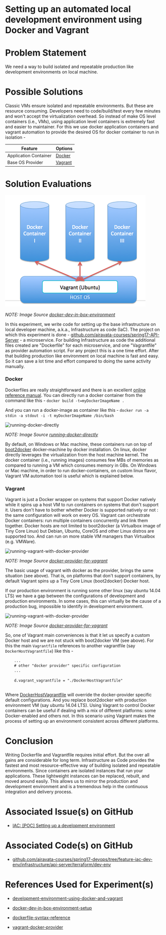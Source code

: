 # Setting up an automated local development environment using Docker and Vagrant

# Problem Statement
We need a way to build isolated and repeatable production like development environments on local machine.


# Possible Solutions
Classic VMs ensure isolated and repeatable environments. But these are resource consuming. Developers need to code/build/test every few minutes and won't accept the virtualization overhead. So instead of make OS level containers (i.e., VMs), using application level containers is extremely fast and easier to maintainer. For this we use docker application containers and vagrant automation to provide the desired OS for docker container to run in isolation - 

Feature | Options
------- | -------
Application Container | [Docker](https://www.docker.com/)
Base OS Provider | [Vagrant](https://www.vagrantup.com/)


# Solution Evaluations

![docker-dev-in-box-environment](../images/dev-environment/docker-vagrant-host.png) 

_NOTE: Image Source [docker-dev-in-box-environment](http://itsmyviewofthings.blogspot.com/2014/06/docker-dev-in-box-environment-setup.html)_

In this experiment, we write code for setting up the base infrastructure on local developer machine, a.k.a., Infrastructure as code (IaC). The project on which this experiment is done - [github.com/airavata-courses/spring17-API-Server](https://github.com/airavata-courses/spring17-API-Server) - a microservice. For building Infrastructure as code the additional files created are  "Dockerfile" for each microservice, and one "Vagrantfile" as provider automation script. For any project this is a one time effort. After that building production like environment on local machine is fast and easy. So it can save a lot time and effort compared to doing the same activity manually.

### Docker
Dockerfiles are really straightforward and there is an excellent [online reference manual](https://docs.docker.com/engine/reference/builder/). You can directly run a docker container from the command like this - 
```docker build -t=myDockerImageName .```

And you can run a docker-image as container like this -
```docker run -a stdin -a stdout -i -t myDockerImageName /bin/bash```


![running-docker-directly](../images/dev-environment/no-vagrant.png) 

_NOTE: Image Source [running-docker-directly](http://blog.zenika.com/2014/10/07/setting-up-a-development-environment-using-docker-and-vagrant/)_

By default, on Windows or Mac machine, these containers run on top of [boot2docker](https://github.com/boot2docker/boot2docker) docker-machine by docker installation. On linux, docker directly leverages the virtualization from the host machine kernel. The docker container (i.e., running images) consumes few MBs of memories as compared to running a VM which consumes memory in GBs. On Windows or Mac machine, in order to run docker-containers, on custom linux flavor, Vagrant VM automation tool is useful which is explained below.  

### Vagrant

Vagrant is just a Docker wrapper on systems that support Docker natively while it spins up a host VM to run containers on systems that don't support it. Users don't have to bother whether Docker is supported natively or not : the same configuration will work on every OS. Vagrant can orchestrate Docker containers: run multiple containers concurrently and link them together. Docker hosts are not limited to boot2docker (a Virtualbox image of Tiny Core Linux) but Debian, Ubuntu, CoreOS and other Linux distros are supported too. And can run on more stable VM managers than Virtualbox (e.g. VMWare).

![running-vagrant-with-docker-provider](../images/dev-environment/yes-vagrant-1.png) 

_NOTE: Image Source [docker-provider-for-vagrant](http://blog.zenika.com/2014/10/07/setting-up-a-development-environment-using-docker-and-vagrant/)_

The basic usage of vagrant with docker as the provider, brings the same situation (see above). That is, on platforms that don't support containers, by default Vagrant spins up a Tiny Core Linux (boot2docker) Docker host. 

If our production environment is running some other linux (say ubuntu 14.04 LTS) we have a gap between the configurations of development and production environments. In some cases, this can virtually be the cause of a production bug, impossible to identify in development environment. 

![running-vagrant-with-docker-provider](../images/dev-environment/yes-vagrant-2.png) 

_NOTE: Image Source [docker-provider-for-vagrant](http://blog.zenika.com/2014/10/07/setting-up-a-development-environment-using-docker-and-vagrant/)_

So, one of Vagrant main conveniences is that it let us specify a custom Docker host and we are not stuck with boot2docker VM (see above). For this the main ```Vagrantfile``` references to another vagrantfile (say ```DockerHostVagrantfile```) like this - 

```
	...
	# other "docker provider" specific configuration
	...
	
	d.vagrant_vagrantfile = "./DockerHostVagrantfile"
	
``` 

Where [DockerHostVagrantfile](https://github.com/airavata-courses/spring17-devops/blob/feature-iac-dev-env/infrastructure/api-server/terraform/dev-env/DockerHostVagrantfile) will override the docker-provider specific default configurations. And you replace boot2docker with production environment VM (say ubuntu 14.04 LTS). Using Vagrant to control Docker containers can be useful if dealing with a mix of different platforms: some Docker-enabled and others not. In this scenario using Vagrant makes the process of setting up an environment consistent across different platforms.


# Conclusion
Writing Dockerfile and Vagrantfile requires initial effort. But the over all gains are considerable for long term. Infrastructure as Code provides the fastest and most resource-effective way of building isolated and repeatable environments. Since containers are isolated instances that run your applications. These lightweight instances can be replaced, rebuilt, and moved around easily. This allows us to mirror the production and development environment and is a tremendous help in the continuous integration and delivery process.

  
# Associated Issue(s) on GitHub
- [IAC: [POC] Setting up a development environment](https://github.com/airavata-courses/spring17-devops/issues/6)


# Associated Code(s) on GitHub
- [github.com/airavata-courses/spring17-devops/tree/feature-iac-dev-env/infrastructure/api-server/terraform/dev-env](https://github.com/airavata-courses/spring17-devops/tree/feature-iac-dev-env/infrastructure/api-server/terraform/dev-env)


# References Used for Experiment(s)
- [development-environment-using-docker-and-vagrant](http://blog.zenika.com/2014/10/07/setting-up-a-development-environment-using-docker-and-vagrant/)

- [docker-dev-in-box-environment-setup](http://itsmyviewofthings.blogspot.com/2014/06/docker-dev-in-box-environment-setup.html)

- [dockerfile-syntax-reference](https://docs.docker.com/engine/reference/builder/)

- [vagrant-docker-provider](https://www.vagrantup.com/docs/docker/)

